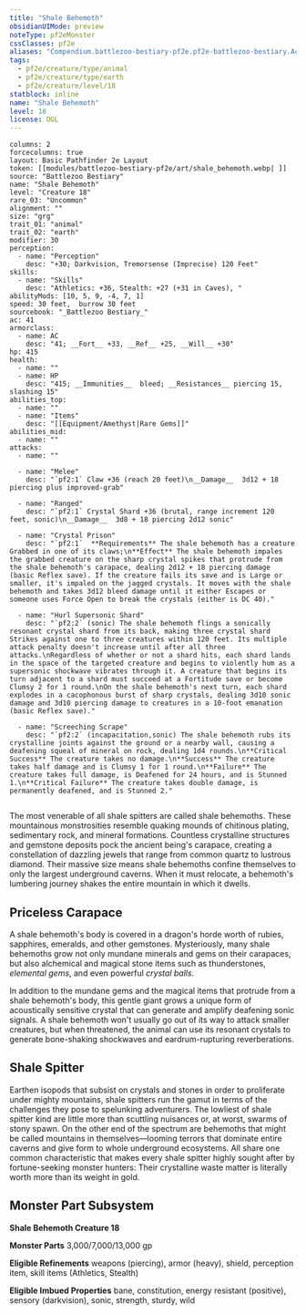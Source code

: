 ```yaml
---
title: "Shale Behemoth"
obsidianUIMode: preview
noteType: pf2eMonster
cssClasses: pf2e
aliases: "Compendium.battlezoo-bestiary-pf2e.pf2e-battlezoo-bestiary.Actor.z0vO0twitLmGyGKf" 
tags:
  - pf2e/creature/type/animal
  - pf2e/creature/type/earth
  - pf2e/creature/level/18
statblock: inline
name: "Shale Behemoth"
level: 18
license: OGL
---
```


```statblock
columns: 2
forcecolumns: true
layout: Basic Pathfinder 2e Layout
token: [[modules/battlezoo-bestiary-pf2e/art/shale_behemoth.webp| ]]
source: "Battlezoo Bestiary"
name: "Shale Behemoth"
level: "Creature 18"
rare_03: "Uncommon"
alignment: ""
size: "grg"
trait_01: "animal"
trait_02: "earth"
modifier: 30
perception:
  - name: "Perception"
    desc: "+30; Darkvision, Tremorsense (Imprecise) 120 Feet"
skills:
  - name: "Skills"
    desc: "Athletics: +36, Stealth: +27 (+31 in Caves), "
abilityMods: [10, 5, 9, -4, 7, 1]
speed: 30 feet,  burrow 30 feet
sourcebook: "_Battlezoo Bestiary_"
ac: 41
armorclass:
  - name: AC
    desc: "41; __Fort__ +33, __Ref__ +25, __Will__ +30"
hp: 415
health:
  - name: ""
  - name: HP
    desc: "415; __Immunities__  bleed; __Resistances__ piercing 15, slashing 15"
abilities_top:
  - name: ""
  - name: "Items"
    desc: "[[Equipment/Amethyst|Rare Gems]]"
abilities_mid:
  - name: ""
attacks:
  - name: ""

  - name: "Melee"
    desc: "`pf2:1` Claw +36 (reach 20 feet)\n__Damage__  3d12 + 18 piercing plus improved-grab"

  - name: "Ranged"
    desc: "`pf2:1` Crystal Shard +36 (brutal, range increment 120 feet, sonic)\n__Damage__  3d8 + 18 piercing 2d12 sonic"

  - name: "Crystal Prison"
    desc: "`pf2:1`  **Requirements** The shale behemoth has a creature Grabbed in one of its claws;\n**Effect** The shale behemoth impales the grabbed creature on the sharp crystal spikes that protrude from the shale behemoth's carapace, dealing 2d12 + 18 piercing damage (basic Reflex save). If the creature fails its save and is Large or smaller, it's impaled on the jagged crystals. It moves with the shale behemoth and takes 3d12 bleed damage until it either Escapes or someone uses Force Open to break the crystals (either is DC 40)."

  - name: "Hurl Supersonic Shard"
    desc: "`pf2:2` (sonic) The shale behemoth flings a sonically resonant crystal shard from its back, making three crystal shard Strikes against one to three creatures within 120 feet. Its multiple attack penalty doesn't increase until after all three attacks.\nRegardless of whether or not a shard hits, each shard lands in the space of the targeted creature and begins to violently hum as a supersonic shockwave vibrates through it. A creature that begins its turn adjacent to a shard must succeed at a Fortitude save or become Clumsy 2 for 1 round.\nOn the shale behemoth's next turn, each shard explodes in a cacophonous burst of sharp crystals, dealing 3d10 sonic damage and 3d10 piercing damage to creatures in a 10-foot emanation (basic Reflex save)."

  - name: "Screeching Scrape"
    desc: "`pf2:2` (incapacitation,sonic) The shale behemoth rubs its crystalline joints against the ground or a nearby wall, causing a deafening squeal of mineral on rock, dealing 1d4 rounds.\n**Critical Success** The creature takes no damage.\n**Success** The creature takes half damage and is Clumsy 1 for 1 round.\n**Failure** The creature takes full damage, is Deafened for 24 hours, and is Stunned 1.\n**Critical Failure** The creature takes double damage, is permanently deafened, and is Stunned 2."
 
```



The most venerable of all shale spitters are called shale behemoths. These mountainous monstrosities resemble quaking mounds of chitinous plating, sedimentary rock, and mineral formations. Countless crystalline structures and gemstone deposits pock the ancient being's carapace, creating a constellation of dazzling jewels that range from common quartz to lustrous diamond. Their massive size means shale behemoths confine themselves to only the largest underground caverns. When it must relocate, a behemoth's lumbering journey shakes the entire mountain in which it dwells.

## Priceless Carapace

A shale behemoth's body is covered in a dragon's horde worth of rubies, sapphires, emeralds, and other gemstones. Mysteriously, many shale behemoths grow not only mundane minerals and gems on their carapaces, but also alchemical and magical stone items such as thunderstones, _elemental gems_, and even powerful _crystal balls_.

In addition to the mundane gems and the magical items that protrude from a shale behemoth's body, this gentle giant grows a unique form of acoustically sensitive crystal that can generate and amplify deafening sonic signals. A shale behemoth won't usually go out of its way to attack smaller creatures, but when threatened, the animal can use its resonant crystals to generate bone-shaking shockwaves and eardrum-rupturing reverberations.

## Shale Spitter

Earthen isopods that subsist on crystals and stones in order to proliferate under mighty mountains, shale spitters run the gamut in terms of the challenges they pose to spelunking adventurers. The lowliest of shale spitter kind are little more than scuttling nuisances or, at worst, swarms of stony spawn. On the other end of the spectrum are behemoths that might be called mountains in themselves—looming terrors that dominate entire caverns and give form to whole underground ecosystems. All share one common characteristic that makes every shale spitter highly sought after by fortune-seeking monster hunters: Their crystalline waste matter is literally worth more than its weight in gold.

## Monster Part Subsystem

**Shale Behemoth Creature 18**

**Monster Parts** 3,000/7,000/13,000 gp

**Eligible Refinements** weapons (piercing), armor (heavy), shield, perception item, skill items (Athletics, Stealth)

**Eligible Imbued Properties** bane, constitution, energy resistant (positive), sensory (darkvision), sonic, strength, sturdy, wild
